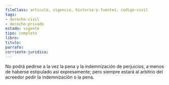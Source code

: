 ```yaml
---
fileClass: articulo, vigencia, historia-y-fuentes, codigo-civil
tags:
- derecho-civil
- derecho-privado
estado: vigente
tipo: completo
libro:
titulo:
parrafo:
corriente-juridica:
---
```

No podrá pedirse a la vez la pena y la indemnización de perjuicios, a menos de haberse estipulado así expresamente; pero siempre estará al arbitrio del acreedor pedir la indemnización o la pena.